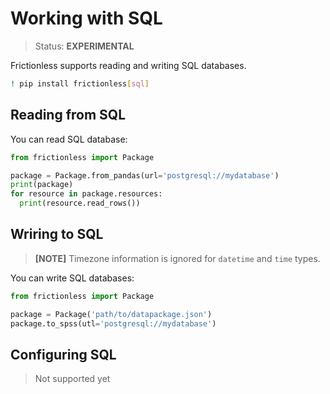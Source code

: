 # Working with SQL

> Status: **EXPERIMENTAL**

Frictionless supports reading and writing SQL databases.

```sh
! pip install frictionless[sql]
```

## Reading from SQL

You can read SQL database:

```py
from frictionless import Package

package = Package.from_pandas(url='postgresql://mydatabase')
print(package)
for resource in package.resources:
  print(resource.read_rows())
```

## Wriring to SQL

> **[NOTE]** Timezone information is ignored for `datetime` and `time` types.

You can write SQL databases:

```py
from frictionless import Package

package = Package('path/to/datapackage.json')
package.to_spss(utl='postgresql://mydatabase')
```

## Configuring SQL

> Not supported yet

